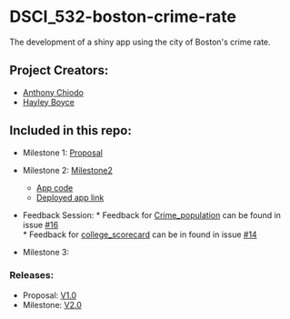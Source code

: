 # DSCI_532-boston-crime-rate
The development of a shiny app using the city of Boston's crime rate. 

## Project Creators:

- [Anthony Chiodo](https://github.com/apchiodo)
- [Hayley Boyce](https://github.com/hfboyce)


## Included in this repo: 

- Milestone 1: [Proposal](https://github.com/hfboyce/DSCI_532-boston-crime-rate/blob/master/doc/Proposal.md)

- Milestone 2: [Milestone2](https://github.com/hfboyce/DSCI_532-boston-crime-rate/blob/master/doc/Milestone2.md)
    * [App code](https://github.com/hfboyce/DSCI_532-boston-crime-rate/blob/master/app.R)
    * [Deployed app link](https://hfboyce.shinyapps.io/dsci_532-boston-crime-rate/)


- Feedback Session:
        * Feedback for [Crime_population](https://github.com/UBC-MDS/Crime_population) can be found in issue [#16](https://github.com/UBC-MDS/Crime_population/issues/16)          
        * Feedback for [college_scorecard](https://github.com/UBC-MDS/college_scorecard) can be in found in issue [#14](https://github.com/UBC-MDS/college_scorecard/issues/14)           
    
    
- Milestone 3: 


### Releases:

* Proposal:  [V1.0](https://github.com/UBC-MDS/DSCI_532-boston-crime-rate/releases/tag/V1.0)
* Milestone: [V2.0](https://github.com/UBC-MDS/DSCI_532-boston-crime-rate/releases/tag/V2.0)

